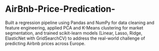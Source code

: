 # AirBnb-Price-Predication-
Built a regression pipeline using Pandas and NumPy for data cleaning and feature engineering, applied PCA and K-Means clustering for market segmentation, and trained scikit-learn models (Linear, Lasso, Ridge, ElasticNet with GridSearchCV) to address the real-world challenge of predicting Airbnb prices across Europe.
